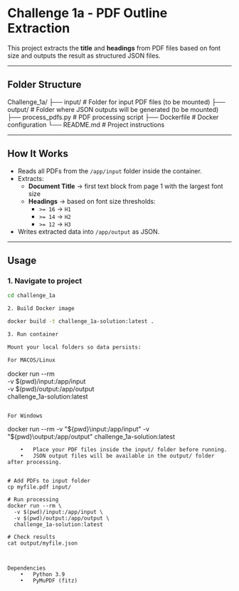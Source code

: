 # Challenge 1a - PDF Outline Extraction

This project extracts the **title** and **headings** from PDF files based on font size and outputs the result as structured JSON files.

---

## **Folder Structure**

Challenge_1a/
├── input/               # Folder for input PDF files (to be mounted)
├── output/              # Folder where JSON outputs will be generated (to be mounted)
├── process_pdfs.py      # PDF processing script
├── Dockerfile           # Docker configuration
└── README.md            # Project instructions


---

## **How It Works**
- Reads all PDFs from the `/app/input` folder inside the container.
- Extracts:
  - **Document Title** → first text block from page 1 with the largest font size
  - **Headings** → based on font size thresholds:
    - `>= 16` → `H1`
    - `>= 14` → `H2`
    - `>= 12` → `H3`
- Writes extracted data into `/app/output` as JSON.

---

## **Usage**

### **1. Navigate to project**
```bash
cd challenge_1a

2. Build Docker image

docker build -t challenge_1a-solution:latest .

3. Run container

Mount your local folders so data persists:

For MACOS/Linux
```
docker run --rm \
  -v $(pwd)/input:/app/input \
  -v $(pwd)/output:/app/output \
  challenge_1a-solution:latest
```

For Windows
```
docker run --rm -v "${pwd}\input:/app/input" -v "${pwd}\output:/app/output" challenge_1a-solution:latest     

```
  	•	Place your PDF files inside the input/ folder before running.
	•	JSON output files will be available in the output/ folder after processing.


# Add PDFs to input folder
cp myfile.pdf input/

# Run processing
docker run --rm \
  -v $(pwd)/input:/app/input \
  -v $(pwd)/output:/app/output \
  challenge_1a-solution:latest

# Check results
cat output/myfile.json



Dependencies
	•	Python 3.9
	•	PyMuPDF (fitz)
